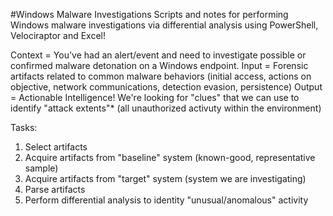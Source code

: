#Windows Malware Investigations
Scripts and notes for performing Windows malware investigations via differential analysis using PowerShell, Velociraptor and Excel!

Context = You've had an alert/event and need to investigate possible or confirmed malware detonation on a Windows endpoint. 
Input = Forensic artifacts related to common malware behaviors (initial access, actions on objective, network communications, detection evasion, persistence)
Output = Actionable Intelligence! We're looking for "clues" that we can use to identify "attack extents"* (all unauthorized activuty within the environment)

Tasks:
1.  Select artifacts
2.  Acquire artifacts from "baseline" system (known-good, representative sample)
3.  Acquire artifacts from "target" system (system we are investigating)
4.  Parse artifacts
5.  Perform differential analysis to identity "unusual/anomalous" activity

